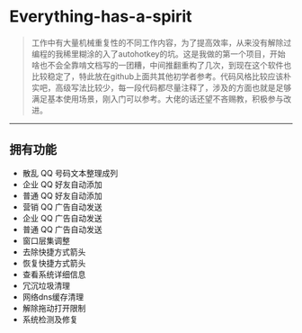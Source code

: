 # Everything-has-a-spirit
> 工作中有大量机械重复性的不同工作内容，为了提高效率，从来没有解除过编程的我稀里糊涂的入了autohotkey的坑。这是我做的第一个项目，开始啥也不会全靠啃文档写的一团糟，中间推翻重构了几次，到现在这个软件也比较稳定了，特此放在github上面共其他初学者参考。代码风格比较应该朴实吧，高级写法比较少，每一段代码都尽量注释了，涉及的方面也就是足够满足基本使用场景，刚入门可以参考。大佬的话还望不吝赐教，积极参与改进。
---
## 拥有功能
* 散乱 QQ 号码文本整理成列
* 企业 QQ 好友自动添加
* 普通 QQ 好友自动添加
* 营销 QQ 广告自动发送
* 企业 QQ 广告自动发送
* 普通 QQ 广告自动发送
* 窗口层集调整
* 去除快捷方式箭头
* 恢复快捷方式箭头
* 查看系统详细信息
* 冗沉垃圾清理
* 网络dns缓存清理
* 解除拖动打开限制
* 系统检测及修复
